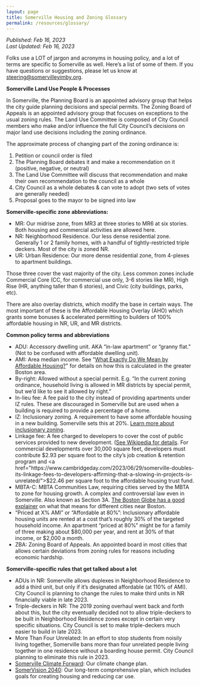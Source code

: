 ```yaml
---
layout: page
title: Somerville Housing and Zoning Glossary
permalink: /resources/glossary/
---
```

_Published: <time datetime="2023-02-16T15:04:00-0400">Feb 16, 2023</time>_  
_Last Updated: <time datetime="2023-02-16T15:04:00-0400">Feb 16, 2023</time>_  

Folks use a LOT of jargon and acronyms in housing policy, and a lot of terms are specific to Somerville as well. Here’s a list of some of them. If you have questions or suggestions, please let us know at <a href="mailto:steering@somervilleyimby.org">steering@somervilleyimby.org</a>.

**Somerville Land Use People & Processes**

In Somerville, the Planning Board is an appointed advisory group that helps the city guide planning decisions and special permits. 
The Zoning Board of Appeals is an appointed advisory group that focuses on exceptions to the usual zoning rules. The Land Use Committee is composed of City Council members who make and/or influence the full City Council’s decisions on major land use decisions including the zoning ordinance.

The approximate process of changing part of the zoning ordinance is:

1. Petition or council order is filed
2. The Planning Board debates it and make a recommendation on it (positive, negative, or neutral)
3. The Land Use Committee will discuss that recommendation and make their own recommendation to the council as a whole
4. City Council as a whole debates & can vote to adopt (two sets of votes are generally needed)
5. Proposal goes to the mayor to be signed into law

**Somerville-specific zone abbreviations:**

* MR: Our midrise zone, from MR3 at three stories to MR6 at six stories. Both housing and commercial activities are allowed here.
* NR: Neighborhood Residence. Our less dense residential zone. Generally 1 or 2 family homes, with a handful of tightly-restricted triple deckers. Most of the city is zoned NR. 
* UR: Urban Residence: Our more dense residential zone, from 4-plexes to apartment buildings. 

Those three cover the vast majority of the city. Less common zones include Commercial Core (CC, for commercial use only, 3-6 stories like MR), High Rise (HR, anything taller than 6 stories), and Civic (city buildings, parks, etc).

There are also overlay districts, which modify the base in certain ways. The most important of these is the Affordable Housing Overlay (AHO) which grants some bonuses & accelerated permitting to builders of 100% affordable housing in NR, UR, and MR districts.

**Common policy terms and abbreviations**

* ADU: Accessory dwelling unit. AKA “in-law apartment” or “granny flat.” (Not to be confused with affordable dwelling unit).
* AMI: Area median income. See "<a href="https://somervilleyimby.org/resources/affordable-housing/">What Exactly Do We Mean by Affordable Housing?</a>" for details on how this is calculated in the greater Boston area.
* By-right: Allowed without a special permit. E.g. “In the current zoning ordinance, household living is allowed in MR districts by special permit, but we’d like to see it allowed by right.”
* In-lieu fee: A fee paid to the city instead of providing apartments under IZ rules. These are discouraged in Somerville but are used when a building is required to provide a percentage of a home.
 * IZ: Inclusionary zoning. A requirement to have some affordable housing in a new building. Somerville sets this at 20%. <a href="https://somervilleyimby.org/resources/inclusionary-zoning/">Learn more about inclusionary zoning</a>.
 * Linkage fee: A fee charged to developers to cover the cost of public services provided to new development. ([See Wikipedia for details](https://en.wikipedia.org/wiki/Inclusionary_zoning). For commercial developments over 30,000 square feet, developers must contribute $2.93 per square foot to the city’s job creation & retention program and <a href="https://www.cambridgeday.com/2023/06/29/somerville-doubles-its-linkage-fees-to-developers-affirming-that-a-slowing-in-projects-is-unrelated/">$22.46 per square foot</a> to the affordable housing trust fund.
 * MBTA-C: MBTA Communities Law, requiring cities served by the MBTA to zone for housing growth. A complex and controversial law even in Somerville. Also known as Section 3A. <a href="https://apps.bostonglobe.com/2023/10/special-projects/spotlight-boston-housing/zoning-mandate-map/">The Boston Globe has a good explainer</a> on what that means for different cities near Boston.
 * “Priced at X% AMI” or “Affordable at 80%”: Inclusionary affordable housing units are rented at a cost that’s roughly 30% of the targeted household income. An apartment “priced at 80%” might be for a family of three making about $80,000 per year, and rent at 30% of that income, or $2,000 a month.
 * ZBA: Zoning Board of Appeals. An appointed board in most cities that allows certain deviations from zoning rules for reasons including economic hardship.

**Somerville-specific rules that get talked about a lot**

* ADUs in NR: Somerville allows duplexes in Neighborhood Residence to add a third unit, but only if it’s designated affordable (at 110% of AMI). City Council is planning to change the rules to make third units in NR financially viable in late 2023.
*  Triple-deckers in NR: The 2019 zoning overhaul went back and forth about this, but the city eventually decided not to allow triple-deckers to be built in Neighborhood Residence zones except in certain very specific situations. City Council is set to make triple-deckers much easier to build in late 2023.
* More Than Four Unrelated: In an effort to stop students from noisily living together, Somerville bans more than four unrelated people living together in one residence without a boarding house permit. City Council planning to eliminate this rule in 2023. 
* [Somerville Climate Forward](https://www.somervillema.gov/departments/programs/somerville-climate-forward): Our climate change plan.
* [SomerVision 2040](https://www.somervision2040.com): Our long-term comprehensive plan, which includes goals for creating housing and reducing car use.
